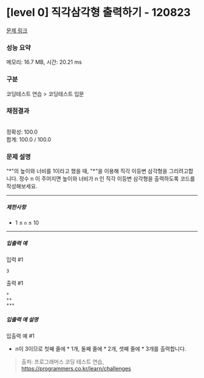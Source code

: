 # [level 0] 직각삼각형 출력하기 - 120823 

[문제 링크](https://school.programmers.co.kr/learn/courses/30/lessons/120823?language=csharp) 

### 성능 요약

메모리: 16.7 MB, 시간: 20.21 ms

### 구분

코딩테스트 연습 > 코딩테스트 입문

### 채점결과

<br/>정확성: 100.0<br/>합계: 100.0 / 100.0

### 문제 설명

<p>"*"의 높이와 너비를 1이라고 했을 때, "*"을 이용해 직각 이등변 삼각형을 그리려고합니다.  정수 n 이 주어지면 높이와 너비가 n 인 직각 이등변 삼각형을 출력하도록 코드를 작성해보세요.</p>

<hr>

<h5>제한사항</h5>

<ul>
<li>1 ≤ <code>n</code> ≤ 10</li>
</ul>

<hr>

<h5>입출력 예</h5>

<p>입력 #1</p>
<div class="highlight"><pre class="codehilite"><code>3
</code></pre></div>
<p>출력 #1</p>
<div class="highlight"><pre class="codehilite"><code>*
**
***
</code></pre></div>
<h5>입출력 예 설명</h5>

<p>입출력 예 #1</p>

<ul>
<li>n이 3이므로 첫째 줄에 * 1개, 둘째 줄에 * 2개, 셋째 줄에 * 3개를 출력합니다.</li>
</ul>


> 출처: 프로그래머스 코딩 테스트 연습, https://programmers.co.kr/learn/challenges